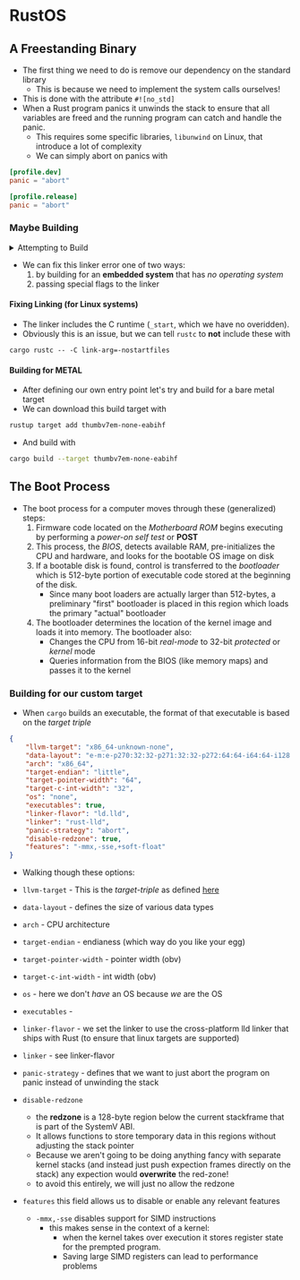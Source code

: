 # RustOS

## A Freestanding Binary
- The first thing we need to do is remove our dependency on the standard library
	- This is because we need to implement the system calls ourselves!
- This is done with the attribute `#![no_std]` 
- When a Rust program panics it unwinds the stack to ensure that all variables are freed and the running program can catch and handle the panic. 
	- This requires some specific libraries, `libunwind` on Linux, that introduce a lot of complexity
	- We can simply abort on panics with 

```toml
[profile.dev]
panic = "abort"

[profile.release]
panic = "abort"
```

### Maybe Building

<details>
    <summary>Attempting to Build</summary>
 ➜ cargo build
    Compiling os v0.1.0 (/home/sam/dev/rust/os)
 error: linking with `cc` failed: exit status: 1
   |
   = note: LC_ALL="C" PATH="/home/sam/.rustup/toolchains/stable-x86_64-unknown-linux-gnu/lib/rustlib/x86_64-unknown-linux-gnu/bin:/home/sam/.ghcup/bin:/home/sam/.cargo/bin:/usr/local/sbin:/usr/local/bin:/usr/sbin:/usr/bin:/sbin:/bin:/usr/games:/usr/local/games:/snap/bin:/snap/bin:/home/sam/.dotnet/tools:/home/sam/.cabal/bin" VSLANG="1033" "cc" "-m64" "/tmp/rustcRk4hyJ/symbols.o" "/home/sam/dev/rust/os/target/debug/deps/os-33e596e7879cd5bb.2bk3rxgvnet7w1ne.rcgu.o" "-Wl,--as-needed" "-L" "/home/sam/dev/rust/os/target/debug/deps" "-L" "/home/sam/.rustup/toolchains/stable-x86_64-unknown-linux-gnu/lib/rustlib/x86_64-unknown-linux-gnu/lib" "-Wl,-Bstatic" "/home/sam/.rustup/toolchains/stable-x86_64-unknown-linux-gnu/lib/rustlib/x86_64-unknown-linux-gnu/lib/librustc_std_workspace_core-f37052492751c579.rlib" "/home/sam/.rustup/toolchains/stable-x86_64-unknown-linux-gnu/lib/rustlib/x86_64-unknown-linux-gnu/lib/libcore-fd15ec7f305d48e7.rlib" "/home/sam/.rustup/toolchains/stable-x86_64-unknown-linux-gnu/lib/rustlib/x86_64-unknown-linux-gnu/lib/libcompiler_builtins-d700583125da6701.rlib" "-Wl,-Bdynamic" "-Wl,--eh-frame-hdr" "-Wl,-z,noexecstack" "-L" "/home/sam/.rustup/toolchains/stable-x86_64-unknown-linux-gnu/lib/rustlib/x86_64-unknown-linux-gnu/lib" "-o" "/home/sam/dev/rust/os/target/debug/deps/os-33e596e7879cd5bb" "-Wl,--gc-sections" "-pie" "-Wl,-z,relro,-z,now" "-nodefaultlibs"   = note: /usr/bin/ld: /home/sam/dev/rust/os/target/debug/deps/os-33e596e7879cd5bb.2bk3rxgvnet7w1ne.rcgu.o: in function `_start':            /home/sam/dev/rust/os/src/main.rs:13: multiple definition of `_start'; /usr/lib/gcc/x86_64-linux-gnu/13/../../../x86_64-linux-gnu/Scrt1.o:(.text+0x0): first defined here  /usr/bin/ld: /usr/lib/gcc/x86_64-linux-gnu/13/../../../x86_64-linux-gnu/Scrt1.o: in function `_start':  (.text+0x1b): undefined reference to `main'
           /usr/bin/ld: (.text+0x21): undefined reference to `__libc_start_main'
           collect2: error: ld returned 1 exit status
 
   = note: some `extern` functions couldn't be found; some native libraries may need to be installed or have their path specified
   = note: use the `-l` flag to specify native libraries to link
   = note: use the `cargo:rustc-link-lib` directive to specify the native libraries to link with Cargo (see https://doc.rust-lang.org/cargo/reference/build-scripts.html#rustc-link-lib)
 
 error: could not compile `os` (bin "os") due to 1 previous error

</details>

- We can fix this linker error one of two ways:
	1. by building for an **embedded system** that has *no operating system*
	2. passing special flags to the linker

#### Fixing Linking (for Linux systems)
 - The linker includes the C runtime (`_start`, which we have no overidden).
 - Obviously this is an issue, but we can tell `rustc` to **not** include these with
 ```
 cargo rustc -- -C link-arg=-nostartfiles
 ```
#### Building for **METAL**
- After defining our own entry point let's try and build for a bare metal target
- We can download this build target with 

```bash
rustup target add thumbv7em-none-eabihf
```

- And build with
```bash
cargo build --target thumbv7em-none-eabihf
```


## The Boot Process
- The boot process for a computer moves through these (generalized) steps:
	1. Firmware code located on the *Motherboard ROM* begins executing by performing a *power-on self test* or **POST**
	2. This process, the *BIOS*,  detects available RAM,  pre-initializes the CPU and hardware,  and looks for the bootable OS image on disk
	3. If a bootable disk is found, control is transferred to the *bootloader* which is 512-byte portion of executable code stored at the beginning of the disk.
		- Since many boot loaders are actually larger than 512-bytes, a preliminary "first" bootloader is placed in this region which loads the primary "actual" bootloader
	4. The bootloader determines the location of the kernel image and loads it into memory. The bootloader also:
		- Changes the CPU from 16-bit *real-mode* to 32-bit *protected* or *kernel* mode
		- Queries information from the BIOS (like memory maps) and passes it to the kernel


### Building for our custom target

- When `cargo` builds an executable, the format of that executable is based on the *target triple*

```json
{
    "llvm-target": "x86_64-unknown-none", 
    "data-layout": "e-m:e-p270:32:32-p271:32:32-p272:64:64-i64:64-i128:128-f80:128-n8:16:32:64-S128",
    "arch": "x86_64",
    "target-endian": "little",
    "target-pointer-width": "64",
    "target-c-int-width": "32",
    "os": "none",
    "executables": true,
    "linker-flavor": "ld.lld",
    "linker": "rust-lld",
    "panic-strategy": "abort",
    "disable-redzone": true,
    "features": "-mmx,-sse,+soft-float"
}
```

- Walking though these options:

- `llvm-target` - This is the *target-triple* as defined [here](https://clang.llvm.org/docs/CrossCompilation.html#target-triple)
- `data-layout` - defines the size of various data types
- `arch` - CPU architecture
- `target-endian` - endianess (which way do you like your egg)
- `target-pointer-width` - pointer width (obv) 
- `target-c-int-width` - int width (obv)
- `os` - here we don't *have* an OS because *we* are the OS
- `executables` - 
- `linker-flavor` - we set the linker to use the cross-platform lld linker that ships with Rust (to ensure that linux targets are supported)
- `linker` - see linker-flavor
- `panic-strategy` - defines that we want to just abort the program on panic instead of unwinding the stack
- `disable-redzone` 
    - the **redzone** is a 128-byte region below the current stackframe that is part of the SystemV ABI.
    - It allows functions to store temporary data in this regions without adjusting the stack pointer
    - Because we aren't going to be doing anything fancy with separate kernel stacks (and instead just push expection frames directly on the stack) any expection would **overwrite** the red-zone!
    - to avoid this entirely, we will just no allow the redzone
- `features` this field allows us to disable or enable any relevant features
    - `-mmx,-sse` disables support for SIMD instructions
        - this makes sense in the context of a kernel:
            - when the kernel takes over execution it stores register state for the prempted program. 
            - Saving large SIMD registers can lead to performance problems

